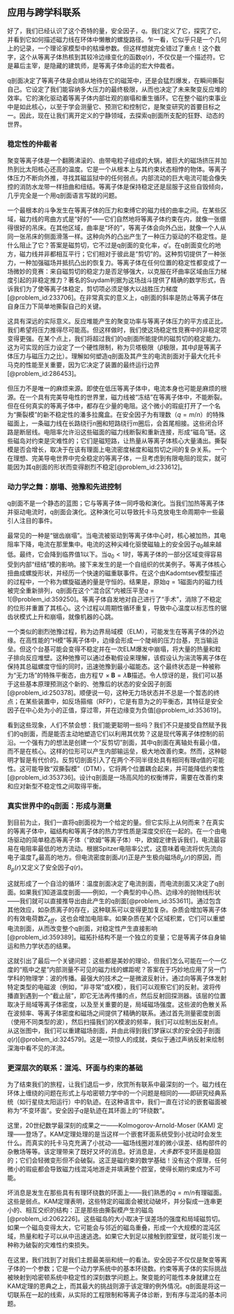 ## 应用与跨学科联系

好了，我们已经认识了这个奇特的量，安全因子，$q$。我们定义了它，探究了它，并看到它如何描述磁力线在环体中懒散的螺旋路径。乍一看，它似乎只是一个几何上的记录，一个理论家模型中的枯燥参数。但这样想就完全错过了重点！这个数字，这个从等离子体热核到其较冷边缘变化的函数$q(r)$，不仅仅是一个描述符。它是幕后主宰，是隐藏的建筑师，是等离子体命运的宏大仲裁者。

q剖面决定了等离子体是会顺从地待在它的磁笼中，还是会猛烈爆发，在瞬间撕裂自己。它设定了我们能容纳多大压力的最终极限，从而也决定了未来聚变反应堆的效率。它的演化驱动着等离子体内部壮观的崩塌和重生循环。它在整个磁约束事业中是如此核心，以至于学会测量它、预测它和控制它，是聚变研究的首要目标之一。因此，现在让我们离开定义的宁静领域，去探索q剖面所支配的狂野、动态的世界。

### 稳定性的仲裁者

聚变等离子体是一个翻腾沸滚的、由带电粒子组成的大锅，被巨大的磁场挤压并加热到比太阳核心还高的温度。它是一个从根本上与其约束状态相悖的物体。等离子体压力不断向外推，寻找其磁监狱中的任何弱点。内部流动的巨大电流可能会像失控的消防水龙带一样扭曲和纽结。等离子体是保持稳定还是屈服于这些自毁倾向，几乎完全是一个用q剖面语言写就的问题。

一个最根本的斗争发生在等离子体的压力和束缚它的磁力线的曲率之间。在某些区域，磁力线的弯曲方式是“好的”——它们自然地将等离子体约束在内，就像一张绷得很好的吊床。在其他区域，曲率是“坏的”，等离子体会向外凸出，就像一个人从同一张吊床的侧面滑落一样。这种向外的凸出产生了一种压力驱动的不稳定性。是什么阻止了它？答案是磁剪切，它不过是q剖面的变化率，$q'$。在q剖面变化的地方，磁力线并非都相互平行；它们相对于彼此是“剪切”的。这种剪切提供了一种张力，一种加强磁场并抵抗凸出的恢复力。等离子体在任何位置的稳定性都变成了一场微妙的竞赛：来自磁剪切的稳定力是否足够强大，以克服在坏曲率区域由压力梯度引起的非稳定推力？著名的Suydam判据为这场战斗提供了精确的数学形式，告诉我们为了使等离子体稳定，剪切项必须足够大以战胜压力梯度[@problem_id:233706]。在非常真实的意义上，q剖面的斜率是防止等离子体在自身压力下简单地撕裂自己的关键。

这具有深远的实际意义。反应堆能产生的聚变功率与等离子体压力的平方成正比。我们希望将压力推得尽可能高。但这样做时，我们使这场稳定性竞赛中的非稳定项变得更强。在某个点上，我们将超过我们的q剖面所能提供的磁剪切的稳定能力。这为可实现的压力设定了一个硬性限制，称为贝塔极限（$\beta$极限，其中$\beta$是等离子体压力与磁压力之比）。理解如何塑造q剖面及其产生的电流剖面对于最大化托卡马克的性能至关重要，因为它决定了装置的最终运行边界[@problem_id:286453]。

但压力不是唯一的麻烦来源。即使在低压等离子体中，电流本身也可能是麻烦的根源。在一个具有完美导电性的世界里，磁力线被“冻结”在等离子体中，不能断裂。但在任何真实的等离子体中，都存在少量的电阻。这个微小的瑕疵打开了一个名为“撕裂模”的新不稳定性的潘多拉魔盒。在安全因子为有理数（$q=m/n$）的特殊磁面上，一条磁力线在长路绕行$n$圈和短路绕行$m$圈后，会首尾相接。这些闭合环路是断层线。电阻率允许沿这些磁面的磁力线断裂和重新连接，形成“磁岛”链。这些磁岛对约束是灾难性的；它们是磁短路，让热量从等离子体核心大量涌出。撕裂模是否会增长，取决于在该有理面上电流密度梯度和磁剪切之间的复杂关系。一个在理想、完美导电世界中完全稳定的等离子体，一旦考虑到有限电阻的现实，就可能因为其q剖面的形状而变得剧烈不稳定[@problem_id:233612]。

### 动力学之舞：崩塌、弛豫和先进控制

q剖面不是一个静态的蓝图；它与等离子体一同呼吸和演化。当我们加热等离子体并驱动电流时，q剖面会演化。这种演化可以导致托卡马克放电生命周期中一些最引人注目的事件。

最常见的一种是“锯齿崩塌”。当电流被驱动到等离子体中心时，核心被加热，其电阻率下降，电流在那里集中。电流的这种尖峰化驱使磁轴上的安全因子$q_0$越来越低。最终，它会降到临界值1以下。当$q_0 \lt 1$时，等离子体的一部分区域变得容易受到内部“纽结”模的影响。接下来发生的是一个自组织的优美例子。等离子体核心扭曲成螺旋形状，并经历一个快速的磁重联事件。在这个由Kadomtsev模型描述的过程中，一个称为螺旋磁通的量是守恒的。结果是，原始$q=1$磁面内的磁力线被完全重新排列，q剖面在这个“混合区”内被压平至$q=1$[@problem_id:359250]。等离子体自发地对自己进行了“手术”，消除了不稳定的位形并重置了其核心。这个过程以周期性循环重复，导致中心温度以标志性的锯齿状模式上升和崩塌，就像机器的心跳。

一个类似的剧烈弛豫过程，称为边界局域模（ELM），可能发生在等离子体的外边缘。在高性能的“H模”等离子体中，边缘会形成一个陡峭的压力台基，充当输运垒。但这个台基可能会变得不稳定并在一次ELM爆发中崩塌，将大量的热量和粒子排向反应堆壁。这种弛豫可以通过泰勒假设来理解，该假设认为湍流等离子体在保持其总磁螺度守恒的同时，迅速弛豫到最小磁能态。这个最终状态是一种被称为“无力场”的特殊平衡态，由方程$\nabla \times \mathbf{B} = \lambda \mathbf{B}$描述。令人惊讶的是，我们可以基于这些基本原理预测这个新的、弛豫后的状态的安全因子剖面[@problem_id:250378]。顺便说一句，这种无力场状态并不总是一个暂态的终点；在某些装置中，如反场箍缩（RFP），它是有意为之的平衡态，其特征是安全因子在中心处为小的正值，穿过零，并在边缘变为负值[@problem_id:353619]。

看到这些现象，人们不禁会想：我们能更聪明一些吗？我们不只是接受自然赋予我们的q剖面，而是能否主动地塑造它们以利用其优势？这是现代等离子体控制的前沿。一个强有力的想法是创建一个“反剪切”剖面，其中q剖面在离轴处有最小值，而不是在核心。这样的位形可以产生内部输运垒，极大地改善约束。然而，这种聪明才智是有代价的。反剪切剖面引入了在两个不同半径处具有相同有理$q$值的可能性。这可能导致“双撕裂模”（DTM），它将两个位置耦合起来，并可能降低约束性[@problem_id:353736]。设计q剖面是一场高风险的权衡博弈，需要在改善约束和应对新型不稳定性之间取得平衡。

### 真实世界中的q剖面：形成与测量

到目前为止，我们一直将q剖面视为一个给定的量。但它实际上从何而来？在真实的等离子体中，磁结构和等离子体的热力学性质是深度交织在一起的。在一个由电场驱动的简单稳态等离子体（“欧姆”等离子体）中，欧姆定律告诉我们，电流最容易在电阻率最低的地方流动。根据Spitzer电阻率公式，这意味着电流将优先流向电子温度$T_e$最高的地方。但电流密度剖面$J(r)$正是产生极向磁场$B_p(r)$的原因，而$B_p(r)$又定义了安全因子$q(r)$。

这就形成了一个自洽的循环：温度剖面决定了电流剖面，而电流剖面又决定了q剖面。如果我们知道温度剖面——例如，一个典型的中心热、边缘冷的抛物线形状——我们就可以直接推导出由此产生的q剖面[@problem_id:353611]。通过包含其他效应，如杂质离子的存在，这种联系可以变得更加复杂。杂质会增加等离子体的有效电荷数$Z_{eff}$，这也会增加电阻率。如果杂质在某个区域积累，它们可以重塑电流剖面，从而改变整个q剖面，对稳定性产生直接影响[@problem_id:359389]。磁拓扑结构不是一个独立的变量；它是等离子体自身输运和热力学状态的结果。

这就引出了最后一个关键问题：这些都是美妙的理论，但我们怎么可能在一个一亿度的“瓶中之星”内部测量不可见的磁力线的螺距呢？答案在于巧妙地应用了另一门学科的物理学：波的传播。最强大的技术之一是微波反射计。通过向等离子体发射特定类型的电磁波（例如，“非寻常”或X模），我们可以观察它们的反射。波将传播直到遇到一个“截止层”，即它无法再传播的点，然后反射回探测器。该层的位置取决于局域等离子体密度，以及至关重要的是，局域磁场强度。这些波的色散关系在波频率、等离子体密度和磁场之间提供了精确的联系。通过首先测量密度剖面（使用不同类型的波），然后扫描我们的X模波的频率，我们可以绘制出反射点。从这张图中，我们可以重建磁场剖面，并由此得到我们梦寐以求的安全因子剖面$q(r)$[@problem_id:324579]。这是一项惊人的成就，类似于通过声纳反射来绘制深海中看不见的洋流。

### 更深层次的联系：混沌、环面与约束的基础

为了结束我们的旅程，让我们退后一步，欣赏所有联系中最深刻的一个。磁力线在环体上缠绕的问题在形式上与哈密顿力学中的一个问题是相同的——即研究经典系统（如行星绕太阳运行）中的轨迹。在这种语言中，我们一直在讨论的嵌套磁面被称为“不变环面”。安全因子$q$是轨迹在其环面上的“环绕数”。

这里，20世纪数学最深刻的成果之一——Kolmogorov-Arnold-Moser (KAM) 定理——登场了。KAM定理处理的是当这样一个嵌套环面系统受到小扰动时会发生什么。而真实的托卡马克充满了小扰动——磁场线圈对准的微小误差、结构部件的杂散场等等。该定理带来了既好又坏的消息。好消息是，*大多数*不变环面是稳固的；它们会轻微变形但不会破裂。这正是磁约束的数学基础！没有这个原理，任何微小的瑕疵都会导致磁力线混沌地游走并填满整个腔室，使得长期约束成为不可能。

坏消息是发生在那些具有有理环绕数的环面上——我们熟悉的$q=m/n$有理磁面。这些是弱点。KAM定理表明，这些特定的磁面会被扰动破坏，并分裂成一连串更小的、相互交织的结构：正是那些由撕裂模产生的磁岛[@problem_id:2062226]。这些磁岛的大小取决于误差场的强度和局域磁剪切。如果一个磁岛变得太大，它可能会与邻近的磁岛重叠，形成一个大规模的混沌区域，热量和粒子可以从中迅速逃逸。如果它大到足以接触到腔室壁，就可能引发一种称为破裂的灾难性约束损失。

在这里，我们找到了对我们主题最美丽和统一的看法。安全因子不仅仅是聚变等离子体的一个参数；它是一个动力学系统中的基本环绕数。约束等离子体的实际挑战被映射到哈密顿系统中稳定性的深刻数学问题上。聚变能的可能性本身就建立在KAM定理的恩典之上，而其最大的挑战则源于该定理的例外情况。q剖面是将这一切联系在一起的线索，从实际的工程限制和等离子体诊断，到有序与混沌的基本问题。